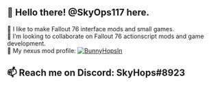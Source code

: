  👋 Hello there! @SkyOps117 here.
 ---
 
 🌱 I like to make Fallout 76 interface mods and small games. <br>
 🤝 I’m looking to collaborate on Fallout 76 actionscript mods and game development. <br>
 🔗 My nexus mod profile: [![BunnyHopsIn](./nexus.png)](https://www.nexusmods.com/users/4382192?tab=user+files)

📫 Reach me on Discord: SkyHops#8923 <br>
---
